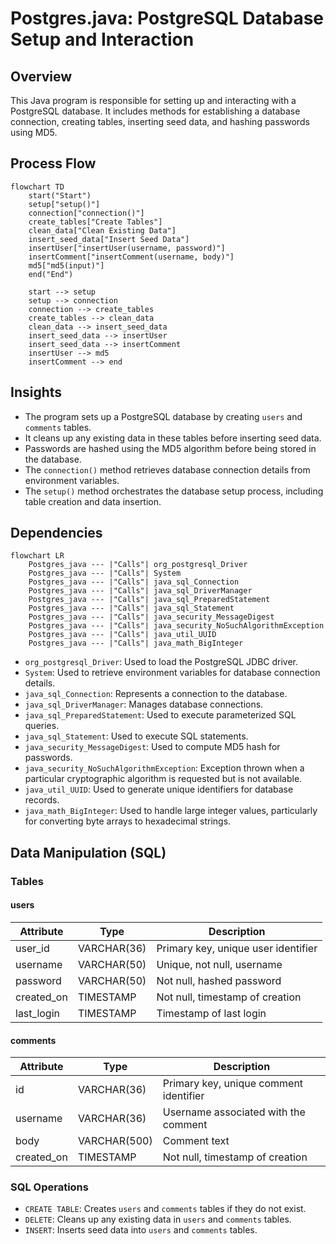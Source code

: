 # Postgres.java: PostgreSQL Database Setup and Interaction

## Overview
This Java program is responsible for setting up and interacting with a PostgreSQL database. It includes methods for establishing a database connection, creating tables, inserting seed data, and hashing passwords using MD5.

## Process Flow
```mermaid
flowchart TD
    start("Start")
    setup["setup()"]
    connection["connection()"]
    create_tables["Create Tables"]
    clean_data["Clean Existing Data"]
    insert_seed_data["Insert Seed Data"]
    insertUser["insertUser(username, password)"]
    insertComment["insertComment(username, body)"]
    md5["md5(input)"]
    end("End")

    start --> setup
    setup --> connection
    connection --> create_tables
    create_tables --> clean_data
    clean_data --> insert_seed_data
    insert_seed_data --> insertUser
    insert_seed_data --> insertComment
    insertUser --> md5
    insertComment --> end
```

## Insights
- The program sets up a PostgreSQL database by creating `users` and `comments` tables.
- It cleans up any existing data in these tables before inserting seed data.
- Passwords are hashed using the MD5 algorithm before being stored in the database.
- The `connection()` method retrieves database connection details from environment variables.
- The `setup()` method orchestrates the database setup process, including table creation and data insertion.

## Dependencies
```mermaid
flowchart LR
    Postgres_java --- |"Calls"| org_postgresql_Driver
    Postgres_java --- |"Calls"| System
    Postgres_java --- |"Calls"| java_sql_Connection
    Postgres_java --- |"Calls"| java_sql_DriverManager
    Postgres_java --- |"Calls"| java_sql_PreparedStatement
    Postgres_java --- |"Calls"| java_sql_Statement
    Postgres_java --- |"Calls"| java_security_MessageDigest
    Postgres_java --- |"Calls"| java_security_NoSuchAlgorithmException
    Postgres_java --- |"Calls"| java_util_UUID
    Postgres_java --- |"Calls"| java_math_BigInteger
```

- `org_postgresql_Driver`: Used to load the PostgreSQL JDBC driver.
- `System`: Used to retrieve environment variables for database connection details.
- `java_sql_Connection`: Represents a connection to the database.
- `java_sql_DriverManager`: Manages database connections.
- `java_sql_PreparedStatement`: Used to execute parameterized SQL queries.
- `java_sql_Statement`: Used to execute SQL statements.
- `java_security_MessageDigest`: Used to compute MD5 hash for passwords.
- `java_security_NoSuchAlgorithmException`: Exception thrown when a particular cryptographic algorithm is requested but is not available.
- `java_util_UUID`: Used to generate unique identifiers for database records.
- `java_math_BigInteger`: Used to handle large integer values, particularly for converting byte arrays to hexadecimal strings.

## Data Manipulation (SQL)
### Tables
#### users
| Attribute   | Type          | Description                        |
|-------------|---------------|------------------------------------|
| user_id     | VARCHAR(36)   | Primary key, unique user identifier|
| username    | VARCHAR(50)   | Unique, not null, username         |
| password    | VARCHAR(50)   | Not null, hashed password          |
| created_on  | TIMESTAMP     | Not null, timestamp of creation    |
| last_login  | TIMESTAMP     | Timestamp of last login            |

#### comments
| Attribute   | Type          | Description                        |
|-------------|---------------|------------------------------------|
| id          | VARCHAR(36)   | Primary key, unique comment identifier |
| username    | VARCHAR(36)   | Username associated with the comment |
| body        | VARCHAR(500)  | Comment text                       |
| created_on  | TIMESTAMP     | Not null, timestamp of creation    |

### SQL Operations
- `CREATE TABLE`: Creates `users` and `comments` tables if they do not exist.
- `DELETE`: Cleans up any existing data in `users` and `comments` tables.
- `INSERT`: Inserts seed data into `users` and `comments` tables.
